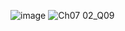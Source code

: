 ![image](https://github.com/user-attachments/assets/bc3da5b8-fbec-48ea-aafe-239885fe720b)
![Ch07 02_Q09](https://github.com/user-attachments/assets/b1bcc634-c5ae-411d-a153-3702da2458b8)
